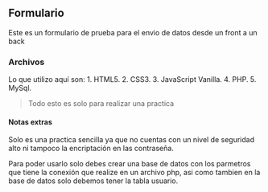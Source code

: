 ## Formulario 

Este es un formulario de prueba para el envio de datos desde un front a un back

### Archivos

Lo que utilizo aquí son:
    1. HTML5.
    2. CSS3.
    3. JavaScript Vanilla.
    4. PHP.
    5. MySql.

> Todo esto es solo para realizar una practica

#### Notas extras

Solo es una practica sencilla ya que no cuentas con un nivel de seguridad alto ni tampoco
la encriptación en las contraseña.

Para poder usarlo solo debes crear una base de datos con los parmetros que tiene la conexión
que realize en un archivo php, asi como tambien en la base de datos solo debemos tener la
tabla usuario.
